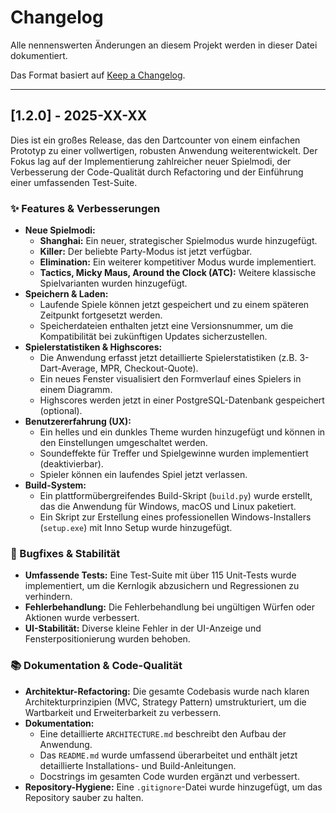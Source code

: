 # Changelog

Alle nennenswerten Änderungen an diesem Projekt werden in dieser Datei dokumentiert.

Das Format basiert auf [Keep a Changelog](https://keepachangelog.com/en/1.0.0/).

---

## [1.2.0] - 2025-XX-XX

Dies ist ein großes Release, das den Dartcounter von einem einfachen Prototyp zu einer vollwertigen, robusten Anwendung weiterentwickelt. Der Fokus lag auf der Implementierung zahlreicher neuer Spielmodi, der Verbesserung der Code-Qualität durch Refactoring und der Einführung einer umfassenden Test-Suite.

### ✨ Features & Verbesserungen

*   **Neue Spielmodi:**
    *   **Shanghai:** Ein neuer, strategischer Spielmodus wurde hinzugefügt.
    *   **Killer:** Der beliebte Party-Modus ist jetzt verfügbar.
    *   **Elimination:** Ein weiterer kompetitiver Modus wurde implementiert.
    *   **Tactics, Micky Maus, Around the Clock (ATC):** Weitere klassische Spielvarianten wurden hinzugefügt.
*   **Speichern & Laden:**
    *   Laufende Spiele können jetzt gespeichert und zu einem späteren Zeitpunkt fortgesetzt werden.
    *   Speicherdateien enthalten jetzt eine Versionsnummer, um die Kompatibilität bei zukünftigen Updates sicherzustellen.
*   **Spielerstatistiken & Highscores:**
    *   Die Anwendung erfasst jetzt detaillierte Spielerstatistiken (z.B. 3-Dart-Average, MPR, Checkout-Quote).
    *   Ein neues Fenster visualisiert den Formverlauf eines Spielers in einem Diagramm.
    *   Highscores werden jetzt in einer PostgreSQL-Datenbank gespeichert (optional).
*   **Benutzererfahrung (UX):**
    *   Ein helles und ein dunkles Theme wurden hinzugefügt und können in den Einstellungen umgeschaltet werden.
    *   Soundeffekte für Treffer und Spielgewinne wurden implementiert (deaktivierbar).
    *   Spieler können ein laufendes Spiel jetzt verlassen.
*   **Build-System:**
    *   Ein plattformübergreifendes Build-Skript (`build.py`) wurde erstellt, das die Anwendung für Windows, macOS und Linux paketiert.
    *   Ein Skript zur Erstellung eines professionellen Windows-Installers (`setup.exe`) mit Inno Setup wurde hinzugefügt.

### 🐛 Bugfixes & Stabilität

*   **Umfassende Tests:** Eine Test-Suite mit über 115 Unit-Tests wurde implementiert, um die Kernlogik abzusichern und Regressionen zu verhindern.
*   **Fehlerbehandlung:** Die Fehlerbehandlung bei ungültigen Würfen oder Aktionen wurde verbessert.
*   **UI-Stabilität:** Diverse kleine Fehler in der UI-Anzeige und Fensterpositionierung wurden behoben.

### 📚 Dokumentation & Code-Qualität

*   **Architektur-Refactoring:** Die gesamte Codebasis wurde nach klaren Architekturprinzipien (MVC, Strategy Pattern) umstrukturiert, um die Wartbarkeit und Erweiterbarkeit zu verbessern.
*   **Dokumentation:**
    *   Eine detaillierte `ARCHITECTURE.md` beschreibt den Aufbau der Anwendung.
    *   Das `README.md` wurde umfassend überarbeitet und enthält jetzt detaillierte Installations- und Build-Anleitungen.
    *   Docstrings im gesamten Code wurden ergänzt und verbessert.
*   **Repository-Hygiene:** Eine `.gitignore`-Datei wurde hinzugefügt, um das Repository sauber zu halten.